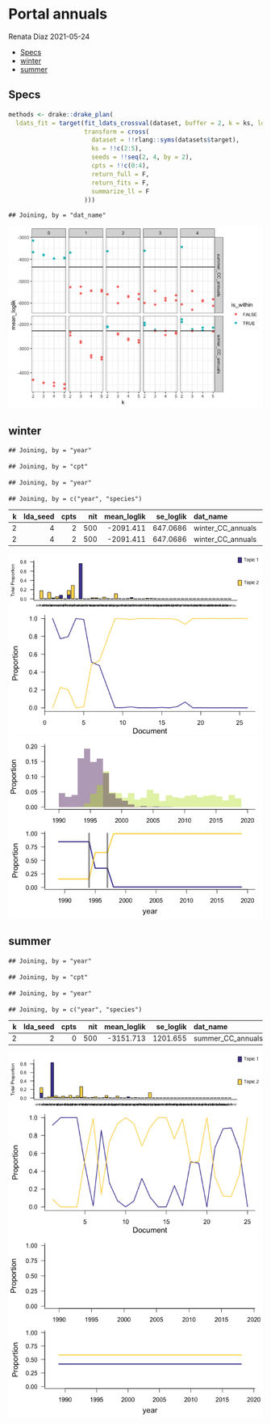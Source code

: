 Portal annuals
================
Renata Diaz
2021-05-24

  - [Specs](#specs)
  - [winter](#winter)
  - [summer](#summer)

## Specs

``` r
methods <- drake::drake_plan(
  ldats_fit = target(fit_ldats_crossval(dataset, buffer = 2, k = ks, lda_seed = seeds, cpts = cpts, nit = 500),
                     transform = cross(
                       dataset = !!rlang::syms(datasets$target),
                       ks = !!c(2:5),
                       seeds = !!seq(2, 4, by = 2),
                       cpts = !!c(0:4),
                       return_full = F,
                       return_fits = F,
                       summarize_ll = F
                     )))
```

    ## Joining, by = "dat_name"

![](plants_explore_files/figure-gfm/unnamed-chunk-2-1.png)<!-- -->

## winter

    ## Joining, by = "year"

    ## Joining, by = "cpt"

    ## Joining, by = "year"

    ## Joining, by = c("year", "species")

<div class="kable-table">

| k | lda\_seed | cpts | nit | mean\_loglik | se\_loglik | dat\_name           |    Mean | Median | Mode | Lower\_95% | Upper\_95% |   SD | MCMCerr |   AC10 |      ESS | cpt | nyears | width | width\_ratio | modal\_estimate | seg\_before | seg\_after | dissimilarity | overall\_r2 | species\_mean\_r2 |
| -: | --------: | ---: | --: | -----------: | ---------: | :------------------ | ------: | -----: | ---: | ---------: | ---------: | ---: | ------: | -----: | -------: | :-- | -----: | ----: | -----------: | --------------: | ----------: | ---------: | ------------: | ----------: | ----------------: |
| 2 |         4 |    2 | 500 |   \-2091.411 |   647.0686 | winter\_CC\_annuals | 1994.87 |   1995 | 1994 |       1990 |       1999 | 2.43 |  0.0768 | 0.0361 | 213.8638 | 1   |     26 |     9 |    0.3461538 |            1994 |           1 |          2 |     0.4120024 |     0.35676 |         0.2422645 |
| 2 |         4 |    2 | 500 |   \-2091.411 |   647.0686 | winter\_CC\_annuals | 2004.73 |   2004 | 1997 |       1995 |       2017 | 7.21 |  0.2280 | 0.0572 | 287.9303 | 2   |     26 |    22 |    0.8461538 |            1997 |           2 |          3 |     0.2932767 |     0.35676 |         0.2422645 |

</div>

![](plants_explore_files/figure-gfm/unnamed-chunk-3-1.png)<!-- -->![](plants_explore_files/figure-gfm/unnamed-chunk-3-2.png)<!-- -->

## summer

    ## Joining, by = "year"

    ## Joining, by = "cpt"

    ## Joining, by = "year"

    ## Joining, by = c("year", "species")

<div class="kable-table">

| k | lda\_seed | cpts | nit | mean\_loglik | se\_loglik | dat\_name           | Mean | Median | Mode | Lower\_95. | Upper\_95. | SD | MCMCerr | AC10 | ESS | cpt | nyears | width | width\_ratio | modal\_estimate | seg\_before | seg\_after | dissimilarity | overall\_r2 | species\_mean\_r2 |
| -: | --------: | ---: | --: | -----------: | ---------: | :------------------ | :--- | :----- | :--- | :--------- | :--------- | :- | :------ | :--- | --: | :-- | -----: | :---- | :----------- | :-------------- | :---------- | :--------- | :------------ | ----------: | ----------------: |
| 2 |         2 |    0 | 500 |   \-3151.713 |   1201.655 | summer\_CC\_annuals | NA   | NA     | NA   | NA         | NA         | NA | NA      | NA   |   0 | NA  |     25 | NA    | NA           | NA              | NA          | NA         | NA            |   0.2460731 |         0.3089993 |

</div>

![](plants_explore_files/figure-gfm/unnamed-chunk-4-1.png)<!-- -->![](plants_explore_files/figure-gfm/unnamed-chunk-4-2.png)<!-- -->

